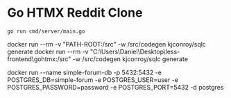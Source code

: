 # Go HTMX Reddit Clone

`go run cmd/server/main.go`

docker run --rm -v "PATH-ROOT:/src" -w /src/codegen kjconroy/sqlc generate
docker run --rm -v "C:\Users\Daniel\Desktop\less-frontend\gohtmx:/src" -w /src/codegen kjconroy/sqlc generate

docker run --name simple-forum-db -p 5432:5432 -e POSTGRES_DB=simple-forum -e POSTGRES_USER=user -e POSTGRES_PASSWORD=password -e POSTGRES_PORT=5432 -d postgres
